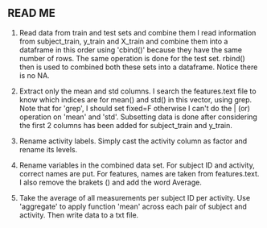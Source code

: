## READ ME

1. Read data from train and test sets and combine them
I read information from subject_train, y_train and X_train and combine them into a dataframe in this order using 'cbind()'
because they have the same number of rows. The same operation is done for the test set. rbind() then is used to combined
both these sets into a dataframe. Notice there is no NA.

2. Extract only the mean and std columns.
I search the features.text file to know which indices are for mean() and std() in this vector, using grep. Note that
for 'grep', I should set fixed=F otherwise I can't do the | (or) operation on 'mean' and 'std'. Subsetting data is done
after considering the first 2 columns has been added for subject_train and y_train.

3. Rename activity labels.
Simply cast the activity column as factor and rename its levels.

4. Rename variables in the combined data set.
For subject ID and activity, correct names are put.
For features, names are taken from features.text. I also remove the brakets () and add the word Average.

5. Take the average of all measurements per subject ID per activity.
Use 'aggregate' to apply function 'mean' across each pair of subject and activity. Then write data to a txt file.
